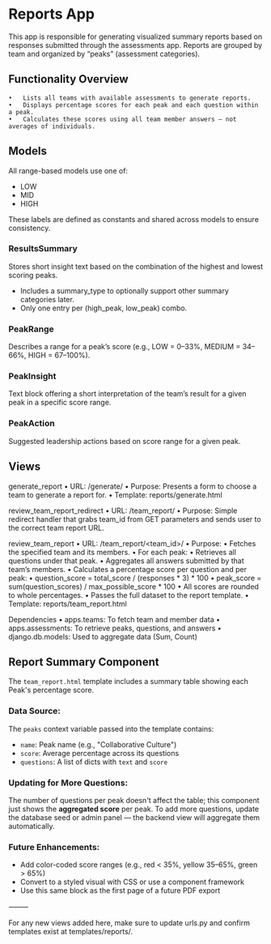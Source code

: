 # Reports App

This app is responsible for generating visualized summary reports based on responses submitted through the assessments app. Reports are grouped by team and organized by “peaks” (assessment categories).

## Functionality Overview
	•	Lists all teams with available assessments to generate reports.
	•	Displays percentage scores for each peak and each question within a peak.
	•	Calculates these scores using all team member answers — not averages of individuals.

## Models

All range-based models use one of:
- LOW
- MID
- HIGH

These labels are defined as constants and shared across models to ensure consistency.

### ResultsSummary

Stores short insight text based on the combination of the highest and lowest scoring peaks.
- Includes a summary_type to optionally support other summary categories later.
- Only one entry per (high_peak, low_peak) combo.

### PeakRange

Describes a range for a peak’s score (e.g., LOW = 0–33%, MEDIUM = 34–66%, HIGH = 67–100%).

### PeakInsight

Text block offering a short interpretation of the team’s result for a given peak in a specific score range.

### PeakAction

Suggested leadership actions based on score range for a given peak.

## Views

generate_report
	•	URL: /generate/
	•	Purpose: Presents a form to choose a team to generate a report for.
	•	Template: reports/generate.html

review_team_report_redirect
	•	URL: /team_report/
	•	Purpose: Simple redirect handler that grabs team_id from GET parameters and sends user to the correct team report URL.

review_team_report
	•	URL: /team_report/<team_id>/
	•	Purpose:
    	•	Fetches the specified team and its members.
    	•	For each peak:
            •	Retrieves all questions under that peak.
            •	Aggregates all answers submitted by that team’s members.
            •	Calculates a percentage score per question and per peak:
                •	question_score = total_score / (responses * 3) * 100
                •	peak_score = sum(question_scores) / max_possible_score * 100
            •	All scores are rounded to whole percentages.
        •	Passes the full dataset to the report template.
	•	Template: reports/team_report.html

Dependencies
	•	apps.teams: To fetch team and member data
	•	apps.assessments: To retrieve peaks, questions, and answers
	•	django.db.models: Used to aggregate data (Sum, Count)

## Report Summary Component

The `team_report.html` template includes a summary table showing each Peak's percentage score.

### Data Source:
The `peaks` context variable passed into the template contains:
- `name`: Peak name (e.g., "Collaborative Culture")
- `score`: Average percentage across its questions
- `questions`: A list of dicts with `text` and `score`

### Updating for More Questions:
The number of questions per peak doesn't affect the table; this component just shows the **aggregated score** per peak. To add more questions, update the database seed or admin panel — the backend view will aggregate them automatically.

### Future Enhancements:
- Add color-coded score ranges (e.g., red < 35%, yellow 35–65%, green > 65%)
- Convert to a styled visual with CSS or use a component framework
- Use this same block as the first page of a future PDF export

⸻

For any new views added here, make sure to update urls.py and confirm templates exist at templates/reports/.